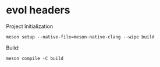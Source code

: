 # evol headers

Project Initialization
```
meson setup --native-file=meson-native-clang --wipe build
```

Build:
```
meson compile -C build
```

